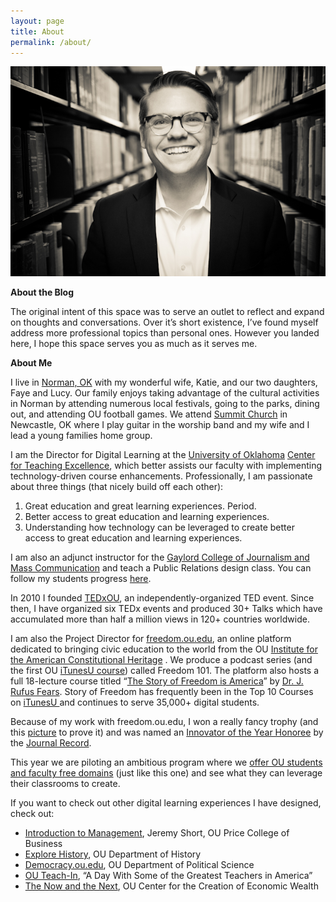 ```yaml
---
layout: page
title: About
permalink: /about/
---
```


[<img src="/uploads/2013/12/IMG_5856.jpg" alt="Adam Croom, University of Oklahoma (OU)" />][1]

**About the Blog**

The original intent of this space was to serve an outlet to reflect and expand on thoughts and conversations. Over it&#8217;s short existence, I&#8217;ve found myself address more professional topics than personal ones. However you landed here, I hope this space serves you as much as it serves me.

**About Me**

I live in [Norman, OK][2] with my wonderful wife, Katie, and our two daughters, Faye and Lucy. Our family enjoys taking advantage of the cultural activities in Norman by attending numerous local festivals, going to the parks, dining out, and attending OU football games. We attend [Summit Church][3] in Newcastle, OK where I play guitar in the worship band and my wife and I lead a young families home group.

I am the Director for Digital Learning at the <a href="http://ou.edu" target="_blank">University of Oklahoma</a> <a href="http://www.ou.edu/cte/" target="_blank">Center for Teaching Excellence</a>, which better assists our faculty with implementing technology-driven course enhancements. Professionally, I am passionate about three things (that nicely build off each other):

1. Great education and great learning experiences. Period.  
2. Better access to great education and learning experiences.  
3. Understanding how technology can be leveraged to create better access to great education and learning experiences.

I am also an adjunct instructor for the <a href="http://www.ou.edu/gaylord" target="_blank">Gaylord College of Journalism and Mass Communication</a> and teach a Public Relations design class. You can follow my students progress [here][4].

In 2010 I founded <a href="http://tedxou.com/" target="_blank">TEDxOU</a>, an independently-organized TED event. Since then, I have organized six TEDx events and produced 30+ Talks which have accumulated more than half a million views in 120+ countries worldwide.

I am also the Project Director for <a href="http://freedom.ou.edu/" target="_blank">freedom.ou.edu</a>, an online platform dedicated to bringing civic education to the world from the OU <a href="http://iach.ou.edu" target="_blank">Institute for the American Constitutional Heritage</a> . We produce a podcast series (and the first OU <a href="https://itunes.apple.com/us/course/freedom-101-introduction-to/id570801351" target="_blank">iTunesU course</a>) called Freedom 101. The platform also hosts a full 18-lecture course titled &#8220;<a href="http://freedom.ou.edu/category/story-of-freedom/" target="_blank">The Story of Freedom is America</a>&#8221; by <a href="http://drfears.com/" target="_blank">Dr. J. Rufus Fears</a>. Story of Freedom has frequently been in the Top 10 Courses on <a href="https://itunes.apple.com/us/course/story-of-freedom-in-america/id577784651" target="_blank">iTunesU </a>and continues to serve 35,000+ digital students.

Because of my work with freedom.ou.edu, I won a really fancy trophy (and this <a href="http://freedom.ou.edu/wp-content/uploads/innovator-1024x682.jpg" target="_blank">picture</a> to prove it) and was named an <a href="http://freedom.ou.edu/innovator-of-the-year/" target="_blank">Innovator of the Year Honoree</a> by the <a href="http://journalrecord.com/" target="_blank">Journal Record</a>.

This year we are piloting an ambitious program where we [offer OU students and faculty free domains][5] (just like this one) and see what they can leverage their classrooms to create.

If you want to check out other digital learning experiences I have designed, check out:

  * <a href="http://management.adamcroom.com" target="_blank">Introduction to Management</a>, Jeremy Short, OU Price College of Business
  * <a href="http://explorehistory.ou.edu" target="_blank">Explore History</a>, OU Department of History
  * <a href="http://democracy.ou.edu" target="_blank">Democracy.ou.edu</a>, OU Department of Political Science
  * <a href="http://teachin.ou.edu/" target="_blank">OU Teach-In</a>, &#8220;A Day With Some of the Greatest Teachers in America&#8221;
  * <a href="http://ccew.ou.edu/nowandnext/" target="_blank">The Now and the Next</a>, OU Center for the Creation of Economic Wealth

 [1]: http://adamcroom.com/wp-content/uploads/2013/12/IMG_5856.jpg
 [2]: https://maps.google.com/maps?q=Norman,+OK&hl=en&ll=35.222624,-97.439804&spn=0.357313,0.681839&sll=35.246821,-97.36237&sspn=0.357206,0.681839&hnear=Norman,+Cleveland,+Oklahoma&t=m&z=11
 [3]: http://summitonline.tv/
 [4]: http://prpubs.us
 [5]: http://adamcroom.com/2014/08/piloting-domains-via-ou-create/
